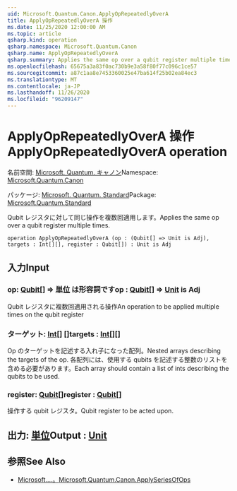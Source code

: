 ```yaml
---
uid: Microsoft.Quantum.Canon.ApplyOpRepeatedlyOverA
title: ApplyOpRepeatedlyOverA 操作
ms.date: 11/25/2020 12:00:00 AM
ms.topic: article
qsharp.kind: operation
qsharp.namespace: Microsoft.Quantum.Canon
qsharp.name: ApplyOpRepeatedlyOverA
qsharp.summary: Applies the same op over a qubit register multiple times.
ms.openlocfilehash: 65675a3a83f0ac730b9e3a58f80f77c096c1ce57
ms.sourcegitcommit: a87c1aa8e7453360025e47ba614f25b02ea84ec3
ms.translationtype: MT
ms.contentlocale: ja-JP
ms.lasthandoff: 11/26/2020
ms.locfileid: "96209147"
---
```

# <a name="applyoprepeatedlyovera-operation"></a><span data-ttu-id="085fc-102">ApplyOpRepeatedlyOverA 操作</span><span class="sxs-lookup"><span data-stu-id="085fc-102">ApplyOpRepeatedlyOverA operation</span></span>

<span data-ttu-id="085fc-103">名前空間: [Microsoft. Quantum. キャノン](xref:Microsoft.Quantum.Canon)</span><span class="sxs-lookup"><span data-stu-id="085fc-103">Namespace: [Microsoft.Quantum.Canon](xref:Microsoft.Quantum.Canon)</span></span>

<span data-ttu-id="085fc-104">パッケージ: [Microsoft. Quantum. Standard](https://nuget.org/packages/Microsoft.Quantum.Standard)</span><span class="sxs-lookup"><span data-stu-id="085fc-104">Package: [Microsoft.Quantum.Standard](https://nuget.org/packages/Microsoft.Quantum.Standard)</span></span>


<span data-ttu-id="085fc-105">Qubit レジスタに対して同じ操作を複数回適用します。</span><span class="sxs-lookup"><span data-stu-id="085fc-105">Applies the same op over a qubit register multiple times.</span></span>

```qsharp
operation ApplyOpRepeatedlyOverA (op : (Qubit[] => Unit is Adj), targets : Int[][], register : Qubit[]) : Unit is Adj
```


## <a name="input"></a><span data-ttu-id="085fc-106">入力</span><span class="sxs-lookup"><span data-stu-id="085fc-106">Input</span></span>

### <a name="op--qubit--unit--is-adj"></a><span data-ttu-id="085fc-107">op: [Qubit](xref:microsoft.quantum.lang-ref.qubit)[] => [単位](xref:microsoft.quantum.lang-ref.unit)  は形容詞です</span><span class="sxs-lookup"><span data-stu-id="085fc-107">op : [Qubit](xref:microsoft.quantum.lang-ref.qubit)[] => [Unit](xref:microsoft.quantum.lang-ref.unit)  is Adj</span></span>

<span data-ttu-id="085fc-108">Qubit レジスタに複数回適用される操作</span><span class="sxs-lookup"><span data-stu-id="085fc-108">An operation to be applied multiple times on the qubit register</span></span>


### <a name="targets--int"></a><span data-ttu-id="085fc-109">ターゲット: [Int](xref:microsoft.quantum.lang-ref.int)[] []</span><span class="sxs-lookup"><span data-stu-id="085fc-109">targets : [Int](xref:microsoft.quantum.lang-ref.int)[][]</span></span>

<span data-ttu-id="085fc-110">Op のターゲットを記述する入れ子になった配列。</span><span class="sxs-lookup"><span data-stu-id="085fc-110">Nested arrays describing the targets of the op.</span></span> <span data-ttu-id="085fc-111">各配列には、使用する qubits を記述する整数のリストを含める必要があります。</span><span class="sxs-lookup"><span data-stu-id="085fc-111">Each array should contain a list of ints describing the qubits to be used.</span></span>


### <a name="register--qubit"></a><span data-ttu-id="085fc-112">register: [Qubit](xref:microsoft.quantum.lang-ref.qubit)[]</span><span class="sxs-lookup"><span data-stu-id="085fc-112">register : [Qubit](xref:microsoft.quantum.lang-ref.qubit)[]</span></span>

<span data-ttu-id="085fc-113">操作する qubit レジスタ。</span><span class="sxs-lookup"><span data-stu-id="085fc-113">Qubit register to be acted upon.</span></span>



## <a name="output--unit"></a><span data-ttu-id="085fc-114">出力: [単位](xref:microsoft.quantum.lang-ref.unit)</span><span class="sxs-lookup"><span data-stu-id="085fc-114">Output : [Unit](xref:microsoft.quantum.lang-ref.unit)</span></span>



## <a name="see-also"></a><span data-ttu-id="085fc-115">参照</span><span class="sxs-lookup"><span data-stu-id="085fc-115">See Also</span></span>

- [<span data-ttu-id="085fc-116">Microsoft....。</span><span class="sxs-lookup"><span data-stu-id="085fc-116">Microsoft.Quantum.Canon.ApplySeriesOfOps</span></span>](xref:Microsoft.Quantum.Canon.ApplySeriesOfOps)